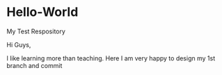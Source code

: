 # Hello-World
My Test Respository

Hi Guys,

I like learning more than teaching.
Here I am very happy to design my 1st branch and commit

